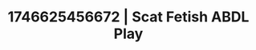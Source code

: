 ---
categories:
- AI-generated
- Morning seduction
- Queer kinks
- Pleasure activism
- Heat of the moment
- ASMR
- Cosplay
- Hands behind back
image: /assets/images/1746625456672.jpg
layout: post
seo:
  description: Featured content with exclusive Scat Fetish, ABDL Play. HD images available.
  keywords: Scat Fetish, ABDL Play
  og_image: /assets/images/1746625456672.jpg
  schema_type: VisualArtwork
tags:
- ABDL Play
- Scat Fetish
- '#1746625456672'
title: 1746625456672 | Scat Fetish ABDL Play
---